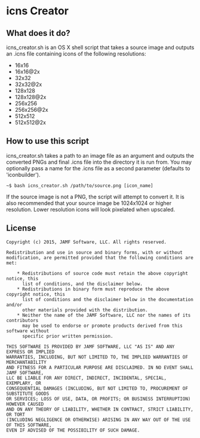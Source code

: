 # icns Creator #

## What does it do? ##

icns_creator.sh is an OS X shell script that takes a source image and outputs an .icns file containing icons of the following resolutions:

- 16x16
- 16x16@2x
- 32x32
- 32x32@2x
- 128x128
- 128x128@2x
- 256x256
- 256x256@2x
- 512x512
- 512x512@2x

## How to use this script ##

icns_creator.sh takes a path to an image file as an argument and outputs the converted PNGs and final .icns file into the directory it is run from. You may optionally pass a name for the .icns file as a second parameter (defaults to 'iconbuilder').

```
~$ bash icns_creator.sh /path/to/source.png [icon_name]
```

If the source image is not a PNG, the script will attempt to convert it. It is also recommended that your source image be 1024x1024 or higher resolution. Lower resolution icons will look pixelated when upscaled.

## License ##

```
Copyright (c) 2015, JAMF Software, LLC. All rights reserved.

Redistribution and use in source and binary forms, with or without modification, are permitted provided that the following conditions are met:

    * Redistributions of source code must retain the above copyright notice, this
      list of conditions, and the disclaimer below.
    * Redistributions in binary form must reproduce the above copyright notice, this
      list of conditions and the disclaimer below in the documentation and/or
      other materials provided with the distribution.
    * Neither the name of the JAMF Software, LLC nor the names of its contributors
      may be used to endorse or promote products derived from this software without
      specific prior written permission.
      
THIS SOFTWARE IS PROVIDED BY JAMF SOFTWARE, LLC "AS IS" AND ANY EXPRESS OR IMPLIED
WARRANTIES, INCLUDING, BUT NOT LIMITED TO, THE IMPLIED WARRANTIES OF MERCHANTABILITY
AND FITNESS FOR A PARTICULAR PURPOSE ARE DISCLAIMED. IN NO EVENT SHALL JAMF SOFTWARE,
LLC BE LIABLE FOR ANY DIRECT, INDIRECT, INCIDENTAL, SPECIAL, EXEMPLARY, OR
CONSEQUENTIAL DAMAGES (INCLUDING, BUT NOT LIMITED TO, PROCUREMENT OF SUBSTITUTE GOODS
OR SERVICES; LOSS OF USE, DATA, OR PROFITS; OR BUSINESS INTERRUPTION) HOWEVER CAUSED
AND ON ANY THEORY OF LIABILITY, WHETHER IN CONTRACT, STRICT LIABILITY, OR TORT
(INCLUDING NEGLIGENCE OR OTHERWISE) ARISING IN ANY WAY OUT OF THE USE OF THIS SOFTWARE,
EVEN IF ADVISED OF THE POSSIBILITY OF SUCH DAMAGE.
```
